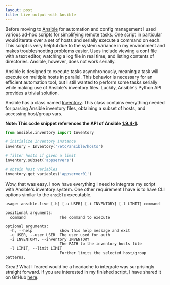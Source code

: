 ```yaml
---
layout: post
title: Live output with Ansible
---
```


Before moving to [Ansible](http://www.ansible.com/) for automation and config management I used various ad-hoc scripts for simplifying remote tasks. One script in particular would iterate over a set of hosts and serially execute a command on each. This script is very helpful due to the system variance in my environment and makes troubleshooting problems easier. Uses include viewing a conf file with a text editor, watching a log file in real time, and listing contents of directories. Ansible, however, does not work serially.

Ansible is designed to execute tasks asynchronously, meaning a task will execute on multiple hosts in parallel. This behavior is necessary for an efficient automation tool, but I still wanted to perform some tasks serially while making use of Ansible's inventory files. Luckily, Ansible's Python API provides a trivial solution.

Ansible has a class named [Inventory](https://github.com/ansible/ansible/blob/5af1cda7c93375bc84296c641ace49bca8657e6c/lib/ansible/inventory/__init__.py). This class contains everything needed for parsing Ansible inventory files, obtaining a subset of hosts, and accessing host/group vars.

**Note: This code snippet references the API of Ansible [1.9.4-1](https://github.com/ansible/ansible/tree/5af1cda7c93375bc84296c641ace49bca8657e6c).**

```python
from ansible.inventory import Inventory

# initialize Inventory instance
inventory = Inventory('/etc/ansible/hosts')

# filter hosts if given a limit
inventory.subset('appservers')

# obtain host variables
inventory.get_variables('appserver01')
```

Wow, that was easy. I now have everything I need to integrate my script with Ansible's inventory system. One other requirement I have is to have CLI options similar to the `ansible` executable.

```
usage: ansible-live [-h] [-u USER] [-i INVENTORY] [-l LIMIT] command

positional arguments:
  command               The command to execute

optional arguments:
  -h, --help            show this help message and exit
  -u USER, --user USER  The user used for auth
  -i INVENTORY, --inventory INVENTORY
                        The PATH to the inventory hosts file
  -l LIMIT, --limit LIMIT
                        Further limits the selected host/group patterns.
```

Great! What I feared would be a headache to integrate was surprisingly straight forward. If you are interested in my finished script, I have shared it on GitHub [here](https://github.com/troutowicz/ansible-live).
